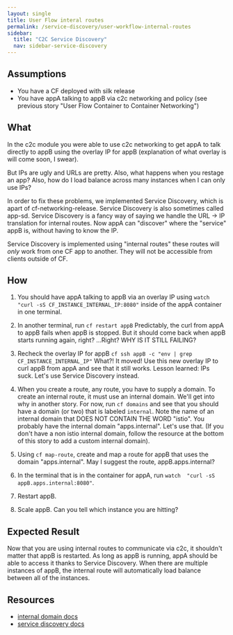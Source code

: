 ```yaml
---
layout: single
title: User Flow interal routes
permalink: /service-discovery/user-workflow-internal-routes
sidebar:
  title: "C2C Service Discovery"
  nav: sidebar-service-discovery
---
```


## Assumptions
- You have a CF deployed with silk release
- You have appA  talking to appB via c2c networking and policy (see previous
  story "User Flow Container to Container Networking")

## What

In the c2c module you were able to use c2c networking to get appA to talk
directly to appB using the overlay IP for appB (explanation of what overlay is
will come soon, I swear).

But IPs are ugly and URLs are pretty. Also, what happens when you restage an
app? Also, how do I load balance across many instances when I can only use IPs?

In order to fix these problems, we implemented Service Discovery, which is
apart of cf-networking-release. Service Discovery is also sometimes called
app-sd. Service Discovery is a fancy way of saying we handle the URL -> IP
translation for internal routes. Now appA can "discover" where the "service"
appB is, without having to know the IP.

Service Discovery is implemented using "internal routes" these routes will
*only* work from one CF app to another. They will not be accessible from
clients outside of CF.

## How

1. You should have appA talking to appB via an overlay IP using 
   `watch  "curl -sS CF_INSTANCE_INTERNAL_IP:8080"`
   inside of the appA container in one terminal.

1. In another terminal, run `cf restart appB` Predictably, the curl from appA
   to appB fails when appB is stopped. But it should come back when appB starts
   running again, right? ...Right? WHY IS IT STILL FAILING?

1. Recheck the overlay IP for appB `cf ssh appB -c "env | grep
   CF_INSTANCE_INTERNAL_IP"` What?! It moved! Use this new overlay IP to curl
   appB from appA and see that it still works. Lesson learned: IPs suck. Let's
   use Service Discovery instead.

1. When you create a route, any route, you have to supply a domain. To create
   an internal route, it must use an internal domain. We'll get into why in
   another story. For now, run `cf domains` and see that you should have a
   domain (or two) that is labeled `internal`.  Note the name of an internal
   domain that DOES NOT CONTAIN THE WORD "istio". You probably have the
   internal domain "apps.internal". Let's use that. (If you don't have a non
   istio internal domain, follow the resource at the bottom of this story to
   add a custom internal domain).

1. Using `cf map-route`, create and map a route for appB that uses the domain
   "apps.internal". May I suggest the route, appB.apps.internal?

1. In the terminal that is in the container for appA, run
   `watch  "curl -sS appB.apps.internal:8080"`.

1. Restart appB.

1. Scale appB. Can you tell which instance you are hitting?

## Expected Result

Now that you are using internal routes to communicate via c2c, it shouldn't
matter that appB is restarted. As long as appB is running, appA should be able
to access it thanks to Service Discovery. When there are multiple instances of
appB, the internal route will automatically load balance between all of the
instances.

## Resources

* [internal domain docs](https://github.com/cloudfoundry/cf-networking-release/blob/develop/docs/05-service-discovery.md#internal-domains)
* [service discovery docs](https://github.com/cloudfoundry/cf-networking-release/blob/develop/docs/05-service-discovery.md)
